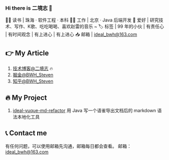 ### Hi there is 二境志 👋

👨‍🎓 读书 | 珠海 · 软件工程 · 本科
👨‍💻 工作 | 北京 · Java 后端开发
🎃 爱好 | 研究技术、写作、K歌、吃吃喝喝、喜欢赵雷的音乐 ~ 
🏷️ 标签 | 99 年的小伙 | 有责任心 | 有时间观念 | 有上进心 | 有上进心
📥 邮箱 | ideal_bwh@163.com  

## 👉 My Article

1. [技术博客@二境志](https://www.yuque.com/ideal-20) 🔥️ 
2. [掘金@BWH_Steven](https://juejin.cn/user/1591748568815655)
3. [知乎@BWH_Steven](https://www.zhihu.com/people/zi-shen-si)

## 🔥️ My Project

1. [ideal-yuque-md-refactor]([https://github.com/ideal-20/Java-Ideal-Interview](https://www.yuque.com/ideal-20/thought/yxzbogu6d5wgz4av)) 用 Java 写一个语雀导出文档后的 markdown 语法本地化工具

## 📞 Contact me
有任何问题，可以使用邮箱先沟通，邮箱每日都会查看。
邮箱：ideal_bwh@163.com
